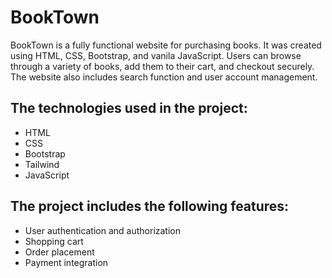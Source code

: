 # BookTown

BookTown is a fully functional website for purchasing books. It was created using HTML, CSS, Bootstrap, and vanila JavaScript. Users can browse through a variety of books, add them to their cart, and checkout securely. The website also includes  search function and user account management.

## The technologies used in the project:

- HTML
- CSS
- Bootstrap
- Tailwind
- JavaScript
  

## The project includes the following features:

- User authentication and authorization
- Shopping cart
- Order placement
- Payment integration 
